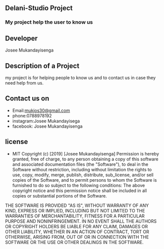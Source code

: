 ## Delani-Studio Project

### My project help the user  to know us 

## Developer

Josee Mukandayisenga

## Description of a Project
my project  is for helping people to know us and to contact us in case they need help from us.
## Contact us on
+ Email:mukjos30@gmail.com
+ phone:0788978192
+ instagram:Josee Mukandayisega
+ facebook: Josee Mukandayisenga
 ## license
+ MIT Copyright (c) [2019] [Josee Mukandayisenga]
Permission is hereby granted, free of charge, to any person obtaining a copy of this software and associated documentation files (the "Software"), to deal in the Software without restriction, including without limitation the rights to use, copy, modify, merge, publish, distribute, sub_license, and/or sell copies of the Software, and to permit persons to whom the Software is furnished to do so subject to the following conditions:
The above copyright notice and this permission notice shall be included in all copies or substantial portions of the Software.

THE SOFTWARE IS PROVIDED "AS IS", WITHOUT WARRANTY OF ANY KIND, EXPRESS OR IMPLIED, INCLUDING BUT NOT LIMITED TO THE WARRANTIES OF MERCHANTABILITY, FITNESS FOR A PARTICULAR PURPOSE AND NONINFRINGEMENT. IN NO EVENT SHALL THE AUTHORS OR COPYRIGHT HOLDERS BE LIABLE FOR ANY CLAIM, DAMAGES OR OTHER LIABILITY, WHETHER IN AN ACTION OF CONTRACT, TORT OR OTHERWISE, ARISING FROM, OUT OF OR IN CONNECTION WITH THE SOFTWARE OR THE USE OR OTHER DEALINGS IN THE SOFTWARE.
